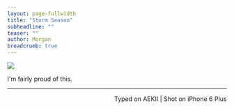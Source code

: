 ```yaml
---
layout: page-fullwidth
title: "Storm Season"
subheadline: ""
teaser: ""
author: Morgan
breadcrumb: true
---
```


![](http://i.imgur.com/eAKWTdc.jpg)

I'm fairly proud of this.

---
<p align="right">Typed on AEKII | Shot on iPhone 6 Plus</p>
